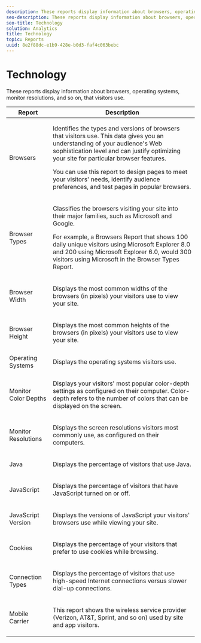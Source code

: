 ```yaml
---
description: These reports display information about browsers, operating systems, monitor resolutions, and so on, that visitors use.
seo-description: These reports display information about browsers, operating systems, monitor resolutions, and so on, that visitors use.
seo-title: Technology
solution: Analytics
title: Technology
topic: Reports
uuid: 8e2f88dc-e1b9-428e-b0d3-faf4c063bebc
---
```


# Technology

These reports display information about browsers, operating systems, monitor resolutions, and so on, that visitors use.

<table id="table_6B55FDDC4C484766BC3817E06551E753"> 
 <thead> 
  <tr> 
   <th colname="col1" class="entry"> Report </th> 
   <th colname="col2" class="entry"> Description </th> 
  </tr> 
 </thead>
 <tbody> 
  <tr> 
   <td colname="col1"> Browsers </td> 
   <td colname="col2"> <p> Identifies the types and versions of browsers that visitors use. This data gives you an understanding of your audience's Web sophistication level and can justify optimizing your site for particular browser features. </p> <p>You can use this report to design pages to meet your visitors' needs, identify audience preferences, and test pages in popular browsers. </p> </td> 
  </tr> 
  <tr> 
   <td colname="col1"> Browser Types </td> 
   <td colname="col2"> <p> Classifies the browsers visiting your site into their major families, such as Microsoft and Google. </p> <p>For example, a <span class="wintitle"> Browsers Report</span> that shows 100 daily unique visitors using Microsoft Explorer 8.0 and 200 using Microsoft Explorer 6.0, would 300 visitors using Microsoft in the <span class="wintitle"> Browser Types Report</span>. </p> </td> 
  </tr> 
  <tr> 
   <td colname="col1"> Browser Width </td> 
   <td colname="col2"> <p> Displays the most common widths of the browsers (in pixels) your visitors use to view your site. </p> </td> 
  </tr> 
  <tr> 
   <td colname="col1"> Browser Height </td> 
   <td colname="col2"> <p> Displays the most common heights of the browsers (in pixels) your visitors use to view your site. </p> </td> 
  </tr> 
  <tr> 
   <td colname="col1"> Operating Systems </td> 
   <td colname="col2"> <p> Displays the operating systems visitors use. </p> </td> 
  </tr> 
  <tr> 
   <td colname="col1"> Monitor Color Depths </td> 
   <td colname="col2"> <p> Displays your visitors' most popular color-depth settings as configured on their computer. Color-depth refers to the number of colors that can be displayed on the screen. </p> </td> 
  </tr> 
  <tr> 
   <td colname="col1"> Monitor Resolutions </td> 
   <td colname="col2"> <p> Displays the screen resolutions visitors most commonly use, as configured on their computers. </p> </td> 
  </tr> 
  <tr> 
   <td colname="col1"> Java </td> 
   <td colname="col2"> <p> Displays the percentage of visitors that use Java. </p> </td> 
  </tr> 
  <tr> 
   <td colname="col1"> JavaScript </td> 
   <td colname="col2"> <p> Displays the percentage of visitors that have JavaScript turned on or off. </p> </td> 
  </tr> 
  <tr> 
   <td colname="col1"> JavaScript Version </td> 
   <td colname="col2"> <p> Displays the versions of JavaScript your visitors' browsers use while viewing your site. </p> </td> 
  </tr> 
  <tr> 
   <td colname="col1"> Cookies </td> 
   <td colname="col2"> <p> Displays the percentage of your visitors that prefer to use cookies while browsing. </p> </td> 
  </tr> 
  <tr> 
   <td colname="col1"> Connection Types </td> 
   <td colname="col2"> <p> Displays the percentage of visitors that use high-speed Internet connections versus slower dial-up connections. </p> </td> 
  </tr> 
  <tr> 
   <td colname="col1"> Mobile Carrier </td> 
   <td colname="col2"> <p> This report shows the wireless service provider (Verizon, AT&amp;T, Sprint, and so on) used by site and app visitors. </p> </td> 
  </tr> 
 </tbody> 
</table>

